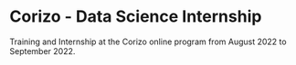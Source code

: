 # Corizo - Data Science Internship

Training and Internship at the Corizo online program from August 2022 to September 2022.
